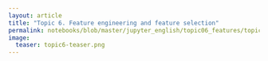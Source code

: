 ```yaml
---
layout: article
title: "Topic 6. Feature engineering and feature selection"
permalink: notebooks/blob/master/jupyter_english/topic06_features/topic6_feature_engineering_feature_selection.ipynb?flush_cache=true
image:
  teaser: topic6-teaser.png
---
```



